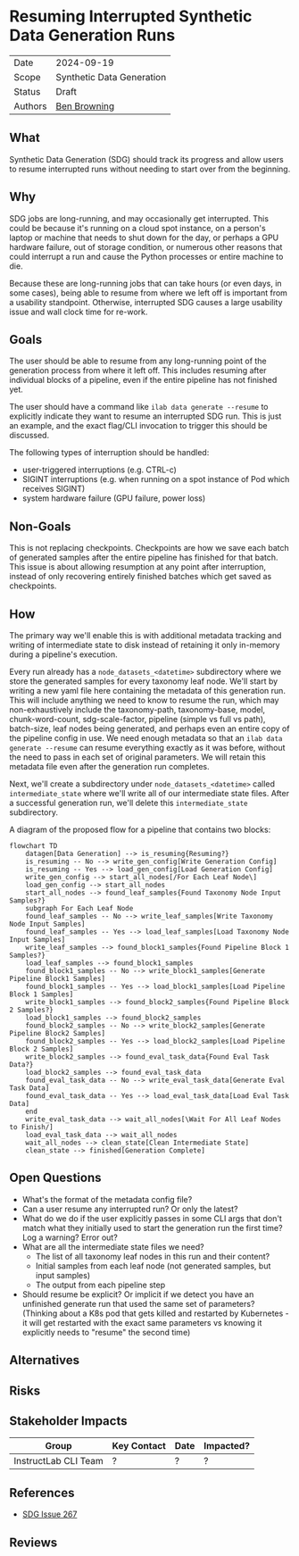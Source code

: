 # Resuming Interrupted Synthetic Data Generation Runs

|                |            |
| -------------- | ---------- |
| Date           | 2024-09-19 |
| Scope          | Synthetic Data Generation |
| Status         | Draft |
| Authors        | [Ben Browning](@bbrowning) |

## What

Synthetic Data Generation (SDG) should track its progress and allow
users to resume interrupted runs without needing to start over from
the beginning.

## Why

SDG jobs are long-running, and may occasionally get interrupted. This
could be because it's running on a cloud spot instance, on a person's
laptop or machine that needs to shut down for the day, or perhaps a
GPU hardware failure, out of storage condition, or numerous other
reasons that could interrupt a run and cause the Python processes or
entire machine to die.

Because these are long-running jobs that can take hours (or even days,
in some cases), being able to resume from where we left off is
important from a usability standpoint. Otherwise, interrupted SDG
causes a large usability issue and wall clock time for re-work.

## Goals

The user should be able to resume from any long-running point of the
generation process from where it left off. This includes resuming
after individual blocks of a pipeline, even if the entire pipeline has
not finished yet.

The user should have a command like `ilab data generate --resume` to
explicitly indicate they want to resume an interrupted SDG run. This
is just an example, and the exact flag/CLI invocation to trigger this
should be discussed.

The following types of interruption should be handled:

* user-triggered interruptions (e.g. CTRL-c)
* SIGINT interruptions (e.g. when running on a spot instance of Pod
  which receives SIGINT)
* system hardware failure (GPU failure, power loss)

## Non-Goals

This is not replacing checkpoints. Checkpoints are how we save each
batch of generated samples after the entire pipeline has finished for
that batch. This issue is about allowing resumption at any point after
interruption, instead of only recovering entirely finished batches
which get saved as checkpoints.

## How

The primary way we'll enable this is with additional metadata tracking
and writing of intermediate state to disk instead of retaining it only
in-memory during a pipeline's execution.

Every run already has a `node_datasets_<datetime>` subdirectory where
we store the generated samples for every taxonomy leaf node. We'll
start by writing a new yaml file here containing the metadata of this
generation run. This will include anything we need to know to resume
the run, which may non-exhaustively include the taxonomy-path,
taxonomy-base, model, chunk-word-count, sdg-scale-factor, pipeline
(simple vs full vs path), batch-size, leaf nodes being generated, and
perhaps even an entire copy of the pipeline config in use. We need
enough metadata so that an `ilab data generate --resume` can resume
everything exactly as it was before, without the need to pass in each
set of original parameters. We will retain this metadata file even
after the generation run completes.

Next, we'll create a subdirectory under `node_datasets_<datetime>`
called `intermediate_state` where we'll write all of our intermediate
state files. After a successful generation run, we'll delete this
`intermediate_state` subdirectory.

A diagram of the proposed flow for a pipeline that contains two
blocks:

```mermaid
flowchart TD
    datagen[Data Generation] --> is_resuming{Resuming?}
    is_resuming -- No --> write_gen_config[Write Generation Config]
    is_resuming -- Yes --> load_gen_config[Load Generation Config]
    write_gen_config --> start_all_nodes[/For Each Leaf Node\]
    load_gen_config --> start_all_nodes
    start_all_nodes --> found_leaf_samples{Found Taxonomy Node Input Samples?}
    subgraph For Each Leaf Node
    found_leaf_samples -- No --> write_leaf_samples[Write Taxonomy Node Input Samples]
    found_leaf_samples -- Yes --> load_leaf_samples[Load Taxonomy Node Input Samples]
    write_leaf_samples --> found_block1_samples{Found Pipeline Block 1 Samples?} 
    load_leaf_samples --> found_block1_samples
    found_block1_samples -- No --> write_block1_samples[Generate Pipeline Block1 Samples]
    found_block1_samples -- Yes --> load_block1_samples[Load Pipeline Block 1 Samples]
    write_block1_samples --> found_block2_samples{Found Pipeline Block 2 Samples?}
    load_block1_samples --> found_block2_samples
    found_block2_samples -- No --> write_block2_samples[Generate Pipeline Block2 Samples]
    found_block2_samples -- Yes --> load_block2_samples[Load Pipeline Block 2 Samples]
    write_block2_samples --> found_eval_task_data{Found Eval Task Data?}
    load_block2_samples --> found_eval_task_data
    found_eval_task_data -- No --> write_eval_task_data[Generate Eval Task Data]
    found_eval_task_data -- Yes --> load_eval_task_data[Load Eval Task Data]
    end
    write_eval_task_data --> wait_all_nodes[\Wait For All Leaf Nodes to Finish/]
    load_eval_task_data --> wait_all_nodes
    wait_all_nodes --> clean_state[Clean Intermediate State]
    clean_state --> finished[Generation Complete]
```

## Open Questions

* What's the format of the metadata config file?
* Can a user resume any interrupted run? Or only the latest?
* What do we do if the user explicitly passes in some CLI args that
  don't match what they initially used to start the generation run the
  first time? Log a warning? Error out?
* What are all the intermediate state files we need?
  * The list of all taxonomy leaf nodes in this run and their content?
  * Initial samples from each leaf node (not generated samples, but
    input samples)
  * The output from each pipeline step
* Should resume be explicit? Or implicit if we detect you have an
  unfinished generate run that used the same set of parameters?
  (Thinking about a K8s pod that gets killed and restarted by
  Kubernetes - it will get restarted with the exact same parameters vs
  knowing it explicitly needs to "resume" the second time)

## Alternatives

## Risks

## Stakeholder Impacts

| Group                         | Key Contact      | Date       | Impacted? |
| ----------------------------- | ---------------  | ---------- | --------- |
| InstructLab CLI Team          |       ?          | ?          | ?         |

## References

* [SDG Issue 267](https://github.com/instructlab/sdg/issues/267)

## Reviews
